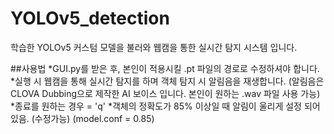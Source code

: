# YOLOv5_detection
학습한 YOLOv5 커스텀 모델을 불러와 웹캠을 통한 실시간 탐지 시스템 입니다.

##사용법
*GUI.py를 받은 후, 본인이 적용시킬 .pt 파일의 경로로 수정하셔야 합니다.
*실행 시 웹캠을 통해 실시간 탐지를 하며 객체 탐지 시 알림음을 재생합니다. (알림음은 CLOVA Dubbing으로 제작한 AI 보이스 입니다. 본인이 원하는 .wav 파일 사용 가능)
*종료를 원하는 경우 = 'q'
*객체의 정확도가 85% 이상일 때 알림이 울리게 설정 되어 있음. (수정가능) (model.conf = 0.85)
